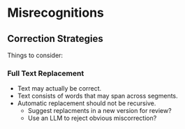 # Misrecognitions

## Correction Strategies

Things to consider:

### Full Text Replacement

- Text may actually be correct.
- Text consists of words that may span across segments.
- Automatic replacement should not be recursive.
  - Suggest replacments in a new version for review?
  - Use an LLM to reject obvious miscorrection?